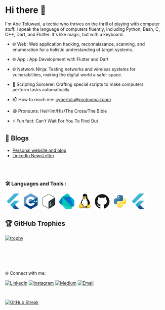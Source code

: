 # Hi there 👋


I'm Abe Toluwani, a techie who thrives on the thrill of playing with computer stuff. I speak the language of computers fluently, including Python,  Bash, C, C++, Dart, and Flutter. It's like magic, but with a keyboard.


- 🌐 Web: Web application hacking, reconnaissance, scanning, and enumeration for a holistic understanding of target systems.
- 🌐 App : App Development with Flutter and Dart
- 🌐 Network Ninja: Testing networks and wireless systems for vulnerabilities, making the digital world a safer space.
- 🚀 Scripting Sorcerer: Crafting special scripts to make computers perform tasks automatically.


- 📫 How to reach me: cybertolu@protonmail.com
- 😄 Pronouns: He/Him/His/The Cross/The Bible
- ⚡ Fun fact: Can't Wait For You To Find Out



## 📝 Blogs

- <a href=" https://medium.com/@abetoluwani"> Personal website and blog </a> 
- <a href="https://www.linkedin.com/build-relation/newsletter-follow?entityUrn=7142092104377200640"> LinkedIn NewsLetter </a> 

<br>
<br>

### :hammer_and_wrench: Languages and Tools :
<div>
  <img src="https://github.com/devicons/devicon/blob/master/icons/flutter/flutter-original.svg" title="Flutter" alt="Flutter" width="50" height="50"/>&nbsp;
  <img src="https://github.com/devicons/devicon/blob/master/icons/cplusplus/cplusplus-original.svg" title="C Plus Plus" alt="C Plus Plus" width="50" height="50"/>&nbsp;
  <img src="https://github.com/devicons/devicon/blob/master/icons/bash/bash-original.svg" title="Bash" alt="Bash" width="50" height="50"/>&nbsp;
  <img src="https://github.com/devicons/devicon/blob/master/icons/dart/dart-original.svg" title="Dart" alt="Dart" width="50" height="50"/>&nbsp;
  <img src="https://github.com/devicons/devicon/blob/master/icons/linux/linux-original.svg" title="Linux" alt="Linux" width="50" height="50"/>&nbsp;
  <img src="https://github.com/devicons/devicon/blob/master/icons/github/github-original.svg" title="GitHub" alt="GitHub" width="50" height="50"/>&nbsp;
  <img src="https://github.com/devicons/devicon/blob/master/icons/python/python-original.svg" title="Python" alt="Python" width="50" height="50"/>&nbsp;
  <img src="https://github.com/devicons/devicon/blob/master/icons/flutter/flutter-original.svg" title="Flutter" alt="Flutter" width="50" height="50"/>&nbsp;
  
</div>


## 🏆 GitHub Trophies

[![trophy](https://github-profile-trophy.vercel.app/?username=abetoluwani&theme=onedark)](https://github.com/ryo-ma/github-profile-trophy)



<br>
<br>
<br>
<br>

🌐 Connect with me:

[![LinkedIn](https://img.shields.io/badge/LinkedIn-Abe%20Toluwani-blue)](https://www.linkedin.com/in/abetoluwani/)
[![Instagram](https://img.shields.io/badge/Instagram-%40abetoluwani-purple)](https://www.instagram.com/abetoluwani/)
[![Medium](https://img.shields.io/badge/Medium-AbeToluwani-%23000000)](https://medium.com/@abetoluwani)
[![Email](https://img.shields.io/badge/Email-cybertolu%40protonmail.com-green)](mailto:cybertolu@protonmail.com)



<br>

  
  [![GitHub Streak](https://streak-stats.demolab.com?user=abetoluwani&theme=ayu-mirage&card_width=500)](https://git.io/streak-stats)
  

<br>
<br>





